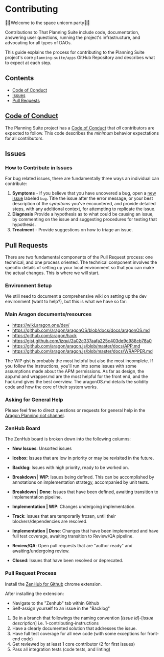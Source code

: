 # Contributing

🦄🚀Welcome to the space unicorn party🚀🦄

Contributions to That Planning Suite include code, documentation, answering user questions, running the project's infrastructure, and advocating for all types of DAOs.

This guide explains the process for contributing to the Planning Suite project's core `planning-suite/apps` GitHub Repository and describes what to expect at each step.

## Contents

- [Code of Conduct](#code-of-conduct)
- [Issues](#issues)
- [Pull Requests](#pull-requests)

## [Code of Conduct](./CODE_OF_CONDUCT.md)

The Planning Suite project has a
[Code of Conduct](./CODE_OF_CONDUCT.md)
that _all_ contributors are expected to follow. This code describes the
_minimum_ behavior expectations for all contributors.

## Issues

### How to Contribute in Issues

For bug related issues, there are fundamentally three ways an individual can
contribute:

1. **Symptoms** - If you believe that you have uncovered a bug, open a [new issue](https://github.com/spacedecentral/planning-suite/issues/new) labeled `bug`. Title the issue after the error message, or your best description of the _symptoms_ you've encountered, and provide detailed steps, with any additional context, for attempting to replicate the issue.
2. **Diagnosis** Provide a hypothesis as to what could be causing an issue, by commenting on the issue and suggesting procedures for testing that hypothesis.
3. **Treatment** - Provide suggestions on how to triage an issue.

## Pull Requests

There are two fundamental components of the Pull Request process: one technical, and one process oriented. The technical component involves the specific details of setting up your local environment so that you can make the actual changes. This is where we will start.

### Environment Setup

We still need to document a comprehensive wiki on setting up the dev environment (want to help?), but this is what we have so far:

### Main Aragon documents/resources

- <https://wiki.aragon.one/dev/>
- <https://github.com/aragon/aragonOS/blob/docs/docs/aragonOS.md>
- <https://github.com/aragon/hack>
- <https://gist.github.com/izqui/2a02c337aafa225c403de9c988cb78a0>
- <https://github.com/aragon/aragon.js/blob/master/docs/APP.md>
- <https://github.com/aragon/aragon.js/blob/master/docs/WRAPPER.md>

The WIP gist is probably the most helpful but also the most incomplete. If you follow the instructions, you'll run into some issues with some assumptions made about the APM permissions. As far as design, the app.md and wrapper.md are the most helpful for the front end, and the hack.md gives the best overview. The aragonOS.md details the solidity code and how the core of their system works.

### Asking for General Help

Please feel free to direct questions or requests for general help in the [Aragon Planning riot channel](https://riot.im/app/#/room/#aragon-planning:matrix.org).

### ZenHub Board

The ZenHub board is broken down into the following columns:

- **New Issues**: Unsorted issues

- **Icebox**: Issues that are low in priority or may be revisited in the future.

- **Backlog**: Issues with high priority, ready to be worked on.

- **Breakdown | WIP**: Issues being defined. This can be accomplished by annotations on implementation strategy, accompanied by unit tests.

- **Breakdown | Done**: Issues that have been defined, awaiting transition to implementation pipeline.

- **Implementation | WIP**: Changes undergoing implementation.

- **Track**: Issues that are temporarily frozen, until their blockers/dependencies are resolved.

- **Implementation | Done**: Changes that have been implemented and have full test coverage, awaiting transition to Review/QA pipeline.

- **Review/QA**: Open pull requests that are "author ready" and awaiting/undergoing review.

- **Closed**: Issues that have been resolved or deprecated.

### Pull Request Process

Install the [ZenHub for Github](https://chrome.google.com/webstore/detail/zenhub-for-github/ogcgkffhplmphkaahpmffcafajaocjbd?hl=en-US) chrome extension.

After installing the extension:

- Navigate to the "Zenhub" tab within Github
- Self-assign yourself to an issue in the "Backlog"

1. Be in a branch that followings the naming convention [*issue id*]-[*issue description*] i.e. 1-contributing-instructions
2. Have a clearly documented solution that addresses the issue.
3. Have full test coverage for all new code (with some exceptions for front-end code)
4. Get reviewed by at least 1 core contributor (2 for first issues)
5. Pass all integration tests (code tests, and linting)
